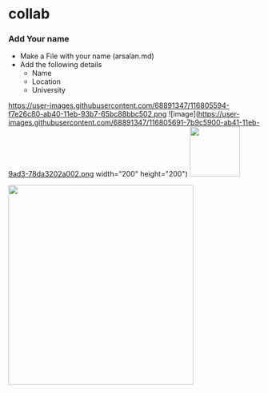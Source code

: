# collab

### Add Your name

* Make a File with your name (arsalan.md)
* Add the following details
  * Name
  * Location
  * University
  
https://user-images.githubusercontent.com/68891347/116805594-f7e26c80-ab40-11eb-93b7-65bc88bbc502.png
![image](https://user-images.githubusercontent.com/68891347/116805691-7b9c5900-ab41-11eb-9ad3-78da3202a002.png width="200" height="200")
<img src="https://user-images.githubusercontent.com/68891347/116805691-7b9c5900-ab41-11eb-9ad3-78da3202a002.png" width="100" height="100">


<img src="https://user-images.githubusercontent.com/68891347/116805837-7be92400-ab42-11eb-8c18-fac95d7fa4e3.png" width="370" height="400">

